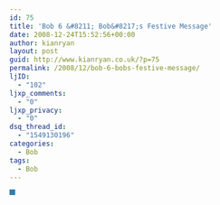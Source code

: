 ```yaml
---
id: 75
title: 'Bob 6 &#8211; Bob&#8217;s Festive Message'
date: 2008-12-24T15:52:56+00:00
author: kianryan
layout: post
guid: http://www.kianryan.co.uk/?p=75
permalink: /2008/12/bob-6-bobs-festive-message/
ljID:
  - "102"
ljxp_comments:
  - "0"
ljxp_privacy:
  - "0"
dsq_thread_id:
  - "1549130196"
categories:
  - Bob
tags:
  - Bob
---
```

<img src="http://www.kianryan.co.uk/wp-content/uploads/2008/12/6-festive-final.jpg" alt="" title="6-festive-final" class="alignnone size-full wp-image-73" style="border:5px solid #327EB0;" srcset="http://www.kianryan.co.uk/wp-content/uploads/2008/12/6-festive-final.jpg 600w, http://www.kianryan.co.uk/wp-content/uploads/2008/12/6-festive-final-300x220.jpg 300w" sizes="(max-width: 600px) 100vw, 600px" />
